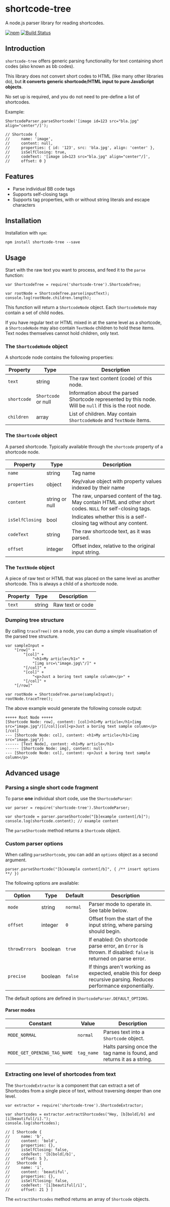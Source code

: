 # shortcode-tree
A node.js parser library for reading shortcodes.

[![npm](https://img.shields.io/npm/v/github.svg)](https://www.npmjs.com/package/shortcode-tree)
[![Build Status](https://travis-ci.org/roydejong/shortcode-tree.svg?branch=master)](https://travis-ci.org/roydejong/shortcode-tree)

## Introduction
`shortcode-tree` offers generic parsing functionality for text containing short codes (also known as bb codes).

This library does not convert short codes to HTML (like many other libraries do), but **it converts generic shortcode/HTML input to pure JavaScript objects**.

No set up is required, and you do not need to pre-define a list of shortcodes.

Example:

    ShortcodeParser.parseShortcode('[image id=123 src="bla.jpg" align="center"/]');
    
    // Shortcode {
    //     name: 'image',
    //     content: null,
    //     properties: { id: '123', src: 'bla.jpg', align: 'center' },
    //     isSelfClosing: true,
    //     codeText: '[image id=123 src="bla.jpg" align="center"/]',
    //     offset: 0 }

## Features

- Parse individual BB code tags
- Supports self-closing tags
- Supports tag properties, with or without string literals and escape characters

## Installation

Installation with `npm`:

    npm install shortcode-tree --save
    
## Usage

Start with the raw text you want to process, and feed it to the `parse` function:

    var ShortcodeTree = require('shortcode-tree').ShortcodeTree;
    
    var rootNode = ShortcodeTree.parse(inputText);
    console.log(rootNode.children.length);
    
This function will return a `ShortcodeNode` object. Each `ShortcodeNode` may contain a set of child nodes.

If you have regular text or HTML mixed in at the same level as a shortcode, a `ShortcodeNode` may also contain `TextNode` children to hold these items. Text nodes themselves cannot hold children, only text.

### The `ShortcodeNode` object

A shortcode node contains the following properties:

| Property | Type | Description |
| --- | --- | --- |
| `text` | string | The raw text content (code) of this node. |
| `shortcode` | `Shortcode` or null | Information about the parsed Shortcode represented by this node. Will be `null` if this is the root node. |
| `children` | array | List of children. May contain `ShortcodeNode` and `TextNode` items. |

### The `Shortcode` object

A parsed shortcode. Typically available through the `shortcode` property of a shortcode node.

| Property | Type | Description |
| --- | --- | --- |
| `name` | string | Tag name |
| `properties` | object | Key/value object with property values indexed by their name |
| `content` | string or null | The raw, unparsed content of the tag. May contain HTML and other short codes. `NULL` for self-closing tags. |
| `isSelfClosing` | bool | Indicates whether this is a self-closing tag without any content. |
| `codeText` | string | The raw shortcode text, as it was parsed. |
| `offset` | integer | Offset index, relative to the original input string. | 

### The `TextNode` object

A piece of raw text or HTML that was placed on the same level as another shortcode. This is always a child of a shortcode node.

| Property | Type | Description |
| --- | --- | --- |
| `text` | string | Raw text or code |

### Dumping tree structure

By calling `traceTree()` on a node, you can dump a simple visualisation of the parsed tree structure.

    var sampleInput =
        "[row]" +
            "[col]" +
                "<h1>My article</h1>" +
                "[img src=\"image.jpg\"/]" +
            "[/col]" +
            "[col]" +
                "<p>Just a boring text sample column</p>" +
            "[/col]" +
        "[/row]"

    var rootNode = ShortcodeTree.parse(sampleInput);
    rootNode.traceTree();
    
The above example would generate the following console output:

    +++++ Root Node +++++
    [Shortcode Node: row], content: [col]<h1>My article</h1>[img src="image.jpg"/][/col][col]<p>Just a boring text sample column</p>[/col]
    --- [Shortcode Node: col], content: <h1>My article</h1>[img src="image.jpg"/]
    ------ [Text Node], content: <h1>My article</h1>
    ------ [Shortcode Node: img], content: null
    --- [Shortcode Node: col], content: <p>Just a boring text sample column</p>


## Advanced usage

### Parsing a single short code fragment

To parse **one** individual short code, use the `ShortcodeParser`:

    var parser = require('shortcode-tree').ShortcodeParser;
    
    var shortcode = parser.parseShortcode("[b]example content[/b]");
    console.log(shortcode.content); // example content
    
The `parseShortcode` method returns a `Shortcode` object.

### Custom parser options

When calling `parseShortcode`, you can add an `options` object as a second argument.

    parser.parseShortcode("[b]example content[/b]", { /** insert options **/ })

The following options are available:

| Option | Type | Default | Description |
| --- | --- | --- | --- |
| `mode` | string | `normal` | Parser mode to operate in. See table below. |
| `offset` | integer | `0` | Offset from the start of the input string, where parsing should begin. |
| `throwErrors` | boolean | `true` | If enabled: On shortcode parse error, an `Error` is thrown. If disabled: `false` is returned on parse error. |
| `precise` | boolean | `false` | If things aren't working as expected, enable this for deep recursive parsing. Reduces performance exponentially. |  

The default options are defined in `ShortcodeParser.DEFAULT_OPTIONS`.

#### Parser modes

| Constant | Value | Description |
| --- | --- | --- |
| `MODE_NORMAL` | `normal` | Parses text into a `Shortcode` object. |
| `MODE_GET_OPENING_TAG_NAME` | `tag_name` | Halts parsing once the tag name is found, and returns it as a string. |

### Extracting one level of shortcodes from text  

The `ShortcodeExtractor` is a component that can extract a set of Shortcodes from a single piece of text, without traversing deeper than one level.

    var extractor = require('shortcode-tree').ShortcodeExtractor;
    
    var shortcodes = extractor.extractShortcodes("Hey, [b]bold[/b] and [i]beautiful[/i].");
    console.log(shortcodes);
    
    // [ Shortcode {
    //     name: 'b',
    //     content: 'bold',
    //     properties: {},
    //     isSelfClosing: false,
    //     codeText: '[b]bold[/b]',
    //     offset: 5 },
    //   Shortcode {
    //     name: 'i',
    //     content: 'beautiful',
    //     properties: {},
    //     isSelfClosing: false,
    //     codeText: '[i]beautiful[/i]',
    //     offset: 21 } ]

The `extractShortcodes` method returns an array of `Shortcode` objects. 